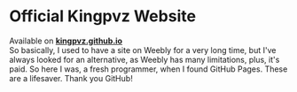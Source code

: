 # Official Kingpvz Website
Available on <a href="https://kingpvz.github.io"><b>kingpvz.github.io</b></a>
<br/>
So basically, I used to have a site on Weebly for a very long time, but I've always looked for an alternative, as Weebly has many limitations, plus, it's paid. So here I was, a fresh programmer, when I found GitHub Pages. These are a lifesaver. Thank you GitHub!